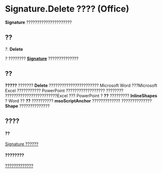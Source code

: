 
# Signature.Delete ???? (Office)

 **Signature** ?????????????????????


## ??

 _?_. **Delete**

 _?_ ???????? **[Signature](574d246b-95cd-e4da-081b-4540387662a0.md)** ??????????????


## ??

 **?????** ??????? **Delete** ??????????????????????? Microsoft Word ???Microsoft Excel ??????????? PowerPoint ?????????????????? ???????? ????????????????????????Excel ??? PowerPoint ? **??** ????????? **InlineShapes** ? Word ?? **??** ?????????? **msoScriptAnchor** ????????????? ?????????????? **Shape** ??????????????


## ????


#### ??


[Signature ??????](574d246b-95cd-e4da-081b-4540387662a0.md)
#### ????????


[?????????????](http://msdn.microsoft.com/library/1054db23-fe1c-f81f-e44b-d8c2c82ca7fa%28Office.15%29.aspx)